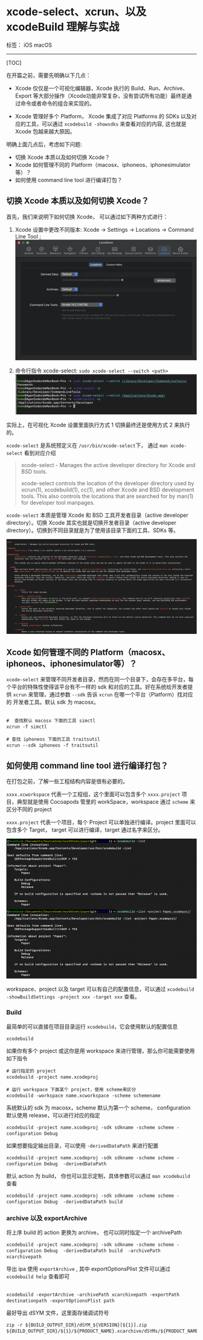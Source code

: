 # xcode-select、xcrun、以及 xcodeBuild 理解与实战

标签： iOS macOS

---

[TOC]

在开篇之前，需要先明确以下几点：

+ Xcode 仅仅是一个可视化编辑器，Xcode 执行的 Build、Run、Archive、Export 等大部分操作（Xcode功能非常复杂，没有尝试所有功能）最终是通过命令或者命令的组合来实现的。

+ Xcode 管理好多个 Platform， Xcode 集成了对应 Platforms 的 SDKs 以及对应的工具，可以通过 `xcodebuild -showsdks` 来查看对应的内容, 这也就是 Xcode 包越来越大原因。

明确上面几点后，考虑如下问题:

+ 切换 Xcode 本质以及如何切换 Xcode？
+ Xcode 如何管理不同的 Platform（macosx、iphoneos、iphonesimulator等）？
+ 如何使用 command line tool 进行编译打包？

## 切换 Xcode 本质以及如何切换 Xcode？

首先，我们来说明下如何切换 Xcode， 可以通过如下两种方式进行：

1. Xcode 设置中更改不同版本: Xcode -> Settings -> Locations -> Command Line Tool ;
    ![](./imgs/xcode-settings-command-line-topols.png)

2. 命令行指令 xcode-select: `sudo xcode-select --switch <path>`
    ![](./imgs/xcode-select.png)

实际上，在可视化 Xcode 设置里面执行方式 1 切换最终还是使用方式 2 来执行的。



`xcode-select` 是系统预定义在 `/usr/bin/xcode-select`下， 通过 `man xcode-select` 看到对应介绍

> xcode-select - Manages the active developer directory for Xcode and BSD tools.
>
>  xcode-select controls the location of the developer directory used by xcrun(1), xcodebuild(1), cc(1), and other Xcode and BSD development tools. This also controls the locations that are searched for by man(1) for developer tool manpages.

`xcode-select` 本质是管理 Xcode 和 BSD 工具开发者目录（active developer directory）。切换 Xcode 其实也就是切换开发者目录（active developer directory）。切换到不同目录就是为了使用该目录下面的工具、SDKs 等。

![](./imgs/man-xcode-select.png)

## Xcode 如何管理不同的 Platform（macosx、iphoneos、iphonesimulator等）？

`xcode-select` 来管理不同开发者目录，然而在同一个目录下，会存在多平台，每个平台的特殊性使得该平台有不一样的 sdk 和对应的工具。好在系统给开发者提供 `xcrun` 来管理，通过参数 `--sdk` 告诉 `xcrun` 在哪一个平台（Platform）找对应的 开发者工具。默认 sdk 为 macosx。

```shell

#  查找默认 macosx 下面的工具 simctl
xcrun -f simctl

# 查找 iphoneos 下面的工具 traitsutil
xcrun --sdk iphoneos -f traitsutil

```

## 如何使用 command line tool 进行编译打包？

在打包之前，了解一些工程结构内容是很有必要的。

`xxxx.xcworkspace` 代表一个工程组，这个里面可以包含多个 `xxxx.project` 项目，典型就是使用 Cocoapods 管里的 workSpace，workspace 通过 `scheme` 来区分不同的 project

`xxxx.project` 代表一个项目，每个 Project 可以单独进行编译。project 里面可以包含多个 Target， target 可以进行编译，target 通过名字来区分。

![](./imgs/xcodebuild-list-project.png)


workspace、project 以及 target 可以有自己的配置信息，可以通过 `xcodebuild -showBuildSettings -project xxx -target xxx` 查看。


### Build

最简单的可以直接在项目目录运行 `xcodebuild`，它会使用默认的配置信息

```
xcodebuild
```
    
如果你有多个 project 或这你是用 workspace 来进行管理，那么你可能需要使用如下指令
```
# 运行指定的 project
xcodebuild -project name.xcodeproj 

# 运行 workspace 下面某个 project，使用 scheme来区分
xcodebuild -workspace name.xcworkspace -scheme schemename
```

系统默认的 sdk 为 macosx，scheme 默认为第一个 scheme， configuration 默认使用 release，可以进行对应的指定
```
xcodebuild -project name.xcodeproj -sdk sdkname -scheme scheme -configuration Debug 
```

如果想要指定输出目录，可以使用 `-derivedDataPath` 来进行配置

```
xcodebuild -project name.xcodeproj -sdk sdkname -scheme scheme -configuration Debug  -derivedDataPath
```
默认 action 为 build， 你也可以显示定制，具体参数可以通过 `man xcodebuild` 查看

```
xcodebuild -project name.xcodeproj -sdk sdkname -scheme scheme -configuration Debug  -derivedDataPath build

```

### archive 以及 exportArchive

将上序 build 的 action 更换为 archive， 也可以同时指定一个 archivePath

```
xcodebuild -project name.xcodeproj -sdk sdkname -scheme scheme -configuration Debug  -derivedDataPath build  -archivePath xcarchivepath
```


导出 ipa 使用 `exportArchive` , 其中 exportOptionsPlist 文件可以通过 `xcodebuild help` 查看即可

```

xcodebuild -exportArchive -archivePath xcarchivepath -exportPath destinationpath -exportOptionsPlist path

```

最好导出 dSYM 文件，这里面存储调试符号 

```
zip -r ${BUILD_OUTPUT_DIR}/dSYM_${VERSION}[${1}].zip ${BUILD_OUTPUT_DIR}/${1}/${PRODUCT_NAME}.xcarchive/dSYMs/${PRODUCT_NAME}.app.dSYM
```